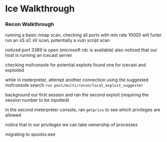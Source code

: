 # Ice Walkthrough

### Recon Walkthrough
running a basic nmap scan, checking all ports with min rate 10000
will furter run an sS sC sV scan, potentially a vuln script scan

noticed port 3389 is open (microsoft rdc is available)
also noticed that our host is running an icecast server

checking msfconsole for potential exploits
found one for icecast and exploited

while in meterpreter, attempt another connection using the suggested msfconsole search
`run post/multi/recon/local_exploit_suggester`

background our first session and ran the second exploit (requiring the session number to be inputted)

in the second meterpreter console, ran `getprivs` to see which privileges are allowed

notice that in our privileges we can take ownership of processes

migrating to spoolsv.exe